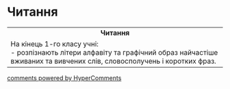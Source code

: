 <div id="hypercomments_widget" class="js-hypercomments-widget invisible"></div>

# Читання

<table>
  <tr>
    <td align="center"><b>Читання</b></td>
  </tr>
<td style="vertical-align:top !important;">
На кінець 1-го класу учні:<br>
- розпізнають літери  алфавіту та графічний образ  найчастіше вживаних та вивчених слів,   словосполучень і коротких фраз.
</td>
</table>

<div class="js-hypercomments-container">
    <a href="http://hypercomments.com" class="hc-link" title="comments widget">comments powered by HyperComments</a>
</div>